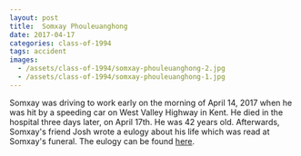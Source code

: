 ```yaml
---
layout: post
title:  Somxay Phouleuanghong
date: 2017-04-17
categories: class-of-1994
tags: accident
images:
  - /assets/class-of-1994/somxay-phouleuanghong-2.jpg
  - /assets/class-of-1994/somxay-phouleuanghong-1.jpg
---
```

Somxay was driving to work early on the morning of April 14, 2017 when he was hit by a speeding car on West Valley Highway in Kent. He died in the hospital three days later, on April 17th.  He was 42 years old.  Afterwards, Somxay's friend Josh wrote a eulogy about his life which was read at Somxay's funeral.  The eulogy can be found [here](https://tinyurl.com/mbpxyw4).
